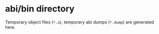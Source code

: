 # abi/bin directory

Temporary object files (`*.o`),
temporary abi dumps (`*.dump`)
are generated here.
